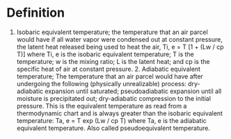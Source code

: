 # Definition

1.  Isobaric equivalent temperature; the temperature that an air parcel
    would have if all water vapor were condensed out at constant
    pressure, the latent heat released being used to heat the air, Ti, e
    = T \[1 + (Lw / cp T)\] where Ti, e is the isobaric equivalent
    temperature; T is the temperature; w is the mixing ratio; L is the
    latent heat; and cp is the specific heat of air at constant
    pressure. 2. Adiabatic equivalent temperature; The temperature that
    an air parcel would have after undergoing the following (physically
    unrealizable) process: dry-adiabatic expansion until saturated;
    pseudoadiabatic expansion until all moisture is precipitated out;
    dry-adiabatic compression to the initial pressure. This is the
    equivalent temperature as read from a thermodynamic chart and is
    always greater than the isobaric equivalent temperature: Ta, e = T
    exp (Lw / cp T) where Ta, e is the adiabatic equivalent temperature.
    Also called pseudoequivalent temperature.
